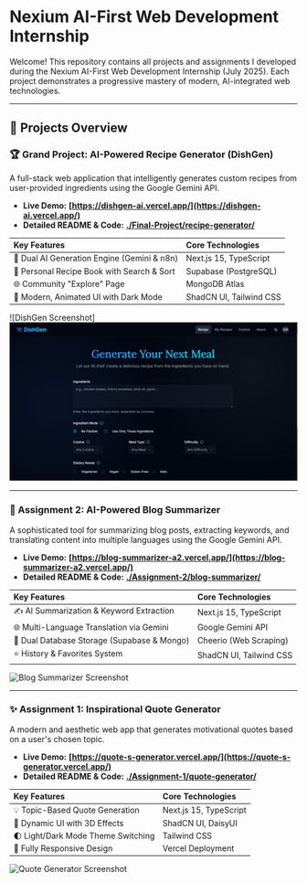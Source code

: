 # Nexium AI-First Web Development Internship

Welcome! This repository contains all projects and assignments I developed during the Nexium AI-First Web Development Internship (July 2025). Each project demonstrates a progressive mastery of modern, AI-integrated web technologies.

---

## 📂 Projects Overview

### 🏆 Grand Project: AI-Powered Recipe Generator (DishGen)

A full-stack web application that intelligently generates custom recipes from user-provided ingredients using the Google Gemini API.

* **Live Demo:** **[https://dishgen-ai.vercel.app/](https://dishgen-ai.vercel.app/)**
* **Detailed README & Code:** **[./Final-Project/recipe-generator/](./Final-Project/recipe-generator/)**

| Key Features | Core Technologies |
| :--- | :--- |
| 🍳 Dual AI Generation Engine (Gemini & n8n) | Next.js 15, TypeScript |
| 💾 Personal Recipe Book with Search & Sort | Supabase (PostgreSQL) |
| 🌐 Community "Explore" Page | MongoDB Atlas |
| 🎨 Modern, Animated UI with Dark Mode | ShadCN UI, Tailwind CSS |


![DishGen Screenshot]![alt text](image.png)

---

### 📄 Assignment 2: AI-Powered Blog Summarizer

A sophisticated tool for summarizing blog posts, extracting keywords, and translating content into multiple languages using the Google Gemini API.

* **Live Demo:** **[https://blog-summarizer-a2.vercel.app/](https://blog-summarizer-a2.vercel.app/)**
* **Detailed README & Code:** **[./Assignment-2/blog-summarizer/](./Assignment-2/blog-summarizer/)**

| Key Features | Core Technologies |
| :--- | :--- |
| ✍️ AI Summarization & Keyword Extraction | Next.js 15, TypeScript |
| 🌐 Multi-Language Translation via Gemini | Google Gemini API |
| 💾 Dual Database Storage (Supabase & Mongo) | Cheerio (Web Scraping) |
| ⭐ History & Favorites System | ShadCN UI, Tailwind CSS |

![Blog Summarizer Screenshot](https://i.imgur.com/f2cd48f9-ca49-46fd-ac8e-a03e12f34577.png)

---

### ✨ Assignment 1: Inspirational Quote Generator

A modern and aesthetic web app that generates motivational quotes based on a user's chosen topic.

* **Live Demo:** **[https://quote-s-generator.vercel.app/](https://quote-s-generator.vercel.app/)**
* **Detailed README & Code:** **[./Assignment-1/quote-generator/](./Assignment-1/quote-generator/)**

| Key Features | Core Technologies |
| :--- | :--- |
| 💡 Topic-Based Quote Generation | Next.js 15, TypeScript |
| 🎨 Dynamic UI with 3D Effects | ShadCN UI, DaisyUI |
| 🌓 Light/Dark Mode Theme Switching | Tailwind CSS |
| 📱 Fully Responsive Design | Vercel Deployment |

![Quote Generator Screenshot](https://i.imgur.com/7f6b4379-b0de-434a-a6b5-97fa2b9d13c1.png)
